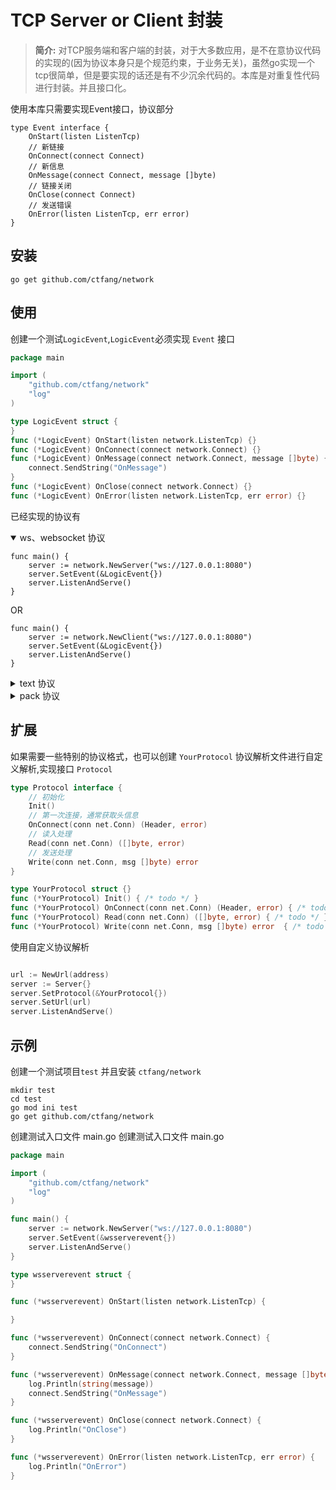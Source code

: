 # TCP Server or Client 封装

> **简介:** 
对TCP服务端和客户端的封装，对于大多数应用，是不在意协议代码的实现的(因为协议本身只是个规范约束，于业务无关)，虽然go实现一个tcp很简单，但是要实现的话还是有不少沉余代码的。本库是对重复性代码进行封装。并且接口化。

使用本库只需要实现Event接口，协议部分
````
type Event interface {
	OnStart(listen ListenTcp)
	// 新链接
	OnConnect(connect Connect)
	// 新信息
	OnMessage(connect Connect, message []byte)
	// 链接关闭
	OnClose(connect Connect)
	// 发送错误
	OnError(listen ListenTcp, err error)
}
````

## 安装

````gotemplate
go get github.com/ctfang/network
````

## 使用

创建一个测试`LogicEvent`,`LogicEvent`必须实现 `Event` 接口

````go
package main

import (
	"github.com/ctfang/network"
	"log"
)

type LogicEvent struct {
}
func (*LogicEvent) OnStart(listen network.ListenTcp) {}
func (*LogicEvent) OnConnect(connect network.Connect) {}
func (*LogicEvent) OnMessage(connect network.Connect, message []byte) {
	connect.SendString("OnMessage")
}
func (*LogicEvent) OnClose(connect network.Connect) {}
func (*LogicEvent) OnError(listen network.ListenTcp, err error) {}
````

已经实现的协议有

<details open="open">
    <summary>ws、websocket 协议</summary>
    
````
func main() {
    server := network.NewServer("ws://127.0.0.1:8080")
    server.SetEvent(&LogicEvent{})
    server.ListenAndServe()
}
````
OR

````
func main() {
    server := network.NewClient("ws://127.0.0.1:8080")
    server.SetEvent(&LogicEvent{})
    server.ListenAndServe()
}
````
</details>


<details>
    <summary>text 协议</summary>
    
就是以回车为分隔的tcp协议，通常用来在命令行测试使用

````
func main() {
    server := network.NewServer("text://127.0.0.1:8081")
    server.SetEvent(&LogicEvent{})
    server.ListenAndServe()
}
````
OR

````
func main() {
    server := network.NewClient("text://127.0.0.1:8081")
    server.SetEvent(&LogicEvent{})
    server.ListenAndServe()
}
````
</details>


<details>
    <summary>pack 协议</summary>

自定义协议中常用的格式：包长(4位)+包文

````
func main() {
    server := network.NewServer("pack://127.0.0.1:8081")
    server.SetEvent(&LogicEvent{})
    server.ListenAndServe()
}
````
OR

````
func main() {
    server := network.NewClient("pack://127.0.0.1:8081")
    server.SetEvent(&LogicEvent{})
    server.ListenAndServe()
}
````
</details>

## 扩展

如果需要一些特别的协议格式，也可以创建 `YourProtocol` 协议解析文件进行自定义解析,实现接口 `Protocol`

````go
type Protocol interface {
    // 初始化
    Init()
    // 第一次连接，通常获取头信息
    OnConnect(conn net.Conn) (Header, error)
    // 读入处理
    Read(conn net.Conn) ([]byte, error)
    // 发送处理
    Write(conn net.Conn, msg []byte) error
}
````

````go
type YourProtocol struct {}
func (*YourProtocol) Init() { /* todo */ }
func (*YourProtocol) OnConnect(conn net.Conn) (Header, error) { /* todo */ }
func (*YourProtocol) Read(conn net.Conn) ([]byte, error) { /* todo */ }
func (*YourProtocol) Write(conn net.Conn, msg []byte) error  { /* todo */ }
````

使用自定义协议解析
````go

url := NewUrl(address)
server := Server{}
server.SetProtocol(&YourProtocol{})
server.SetUrl(url)
server.ListenAndServe()
````

## 示例

创建一个测试项目`test` 并且安装 `ctfang/network`
````
mkdir test
cd test
go mod ini test
go get github.com/ctfang/network
````
创建测试入口文件 main.go
创建测试入口文件 main.go
````go
package main

import (
	"github.com/ctfang/network"
	"log"
)

func main() {
    server := network.NewServer("ws://127.0.0.1:8080")
    server.SetEvent(&wsserverevent{})
    server.ListenAndServe()
}

type wsserverevent struct {
}

func (*wsserverevent) OnStart(listen network.ListenTcp) {

}

func (*wsserverevent) OnConnect(connect network.Connect) {
	connect.SendString("OnConnect")
}

func (*wsserverevent) OnMessage(connect network.Connect, message []byte) {
	log.Println(string(message))
	connect.SendString("OnMessage")
}

func (*wsserverevent) OnClose(connect network.Connect) {
	log.Println("OnClose")
}

func (*wsserverevent) OnError(listen network.ListenTcp, err error) {
	log.Println("OnError")
}

````